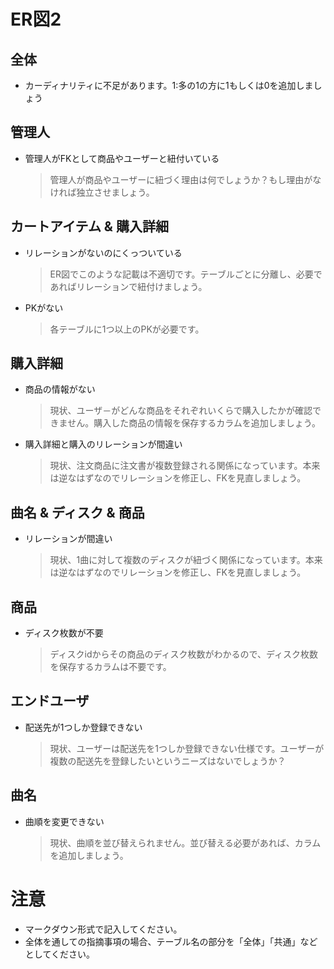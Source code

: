 # ER図2
## 全体
- カーディナリティに不足があります。1:多の1の方に1もしくは0を追加しましょう

## 管理人
- 管理人がFKとして商品やユーザーと紐付いている
  >  管理人が商品やユーザーに紐づく理由は何でしょうか？もし理由がなければ独立させましょう。

## カートアイテム & 購入詳細
- リレーションがないのにくっついている
  >  ER図でこのような記載は不適切です。テーブルごとに分離し、必要であればリレーションで紐付けましょう。
- PKがない
  > 各テーブルに1つ以上のPKが必要です。

## 購入詳細
- 商品の情報がない
  >  現状、ユーザ－がどんな商品をそれぞれいくらで購入したかが確認できません。購入した商品の情報を保存するカラムを追加しましょう。
- 購入詳細と購入のリレーションが間違い
  >  現状、注文商品に注文書が複数登録される関係になっています。本来は逆なはずなのでリレーションを修正し、FKを見直しましょう。

## 曲名 & ディスク & 商品
- リレーションが間違い
  >  現状、1曲に対して複数のディスクが紐づく関係になっています。本来は逆なはずなのでリレーションを修正し、FKを見直しましょう。

## 商品
- ディスク枚数が不要
  >  ディスクidからその商品のディスク枚数がわかるので、ディスク枚数を保存するカラムは不要です。
  
## エンドユーザ
- 配送先が1つしか登録できない
  >  現状、ユーザーは配送先を1つしか登録できない仕様です。ユーザーが複数の配送先を登録したいというニーズはないでしょうか？
  
## 曲名
- 曲順を変更できない
  >  現状、曲順を並び替えられません。並び替える必要があれば、カラムを追加しましょう。

# 注意
* マークダウン形式で記入してください。
* 全体を通しての指摘事項の場合、テーブル名の部分を「全体」「共通」などとしてください。

